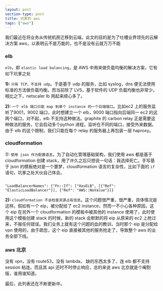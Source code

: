 ```yaml
---
layout: post
section-type: post
title: 坑爹的 aws
tags: ["aws"]
---
```


我们最近在将业务从传统机房迁移到云端，此文的目的是为了吐槽业界领先的云解决方案
aws，以表明云不是万能的，也不是没有云就万万不能


###  elb

`elb`，即 `elastic load balancing`，是 AWS 中用来做负载均衡的解决方案，它有如下坑爹之处

**1):** `只有 TCP，不支持 udp`。于是基于 udp 的服务，比如 syslog，dns 便无法使用标准的方法做负载均衡。而当前除了 LVS，基于软件的 UDP 负载均衡也非常少。相比之下，netscaler lb 用起来顺心多了。

**2):** `一个 elb 端口只能 map 到单个 instance 的一个后端端口`。比如ec2 上的服务监听了9001，9002 端口，此时想建立一个 elb，9000 端口指向后端同一 ec2 的这两个端口，对不起，elb 不支持这种做法。graphite 的 carbon relay 正是需要这种做法的服务，它会启动多个python 进程，监听在不同的端口，接受外来数据。由于 elb 的这个限制，我们只能在每个 relay 的服务器上再包装一层 haproxy。

### cloudformation

*1):* `使用 json 作为配置语言`。为了自动化管理基础架构，我们使用 aws 都是基于 cloudformation 创建 stack，用了许久之后只想说一句话：我选择死亡。手写基于 json 的模板绝对是一个噩梦，cloudformation 语言的复杂性，比如下面的 `if` 语句，坑爹之处大伙自己体会。

<pre><code data-trim class="json">
"LoadBalancerNames": {"Fn::If": ["HasELB", [{"Ref": "ElasticLoadBalancer"}], {"Ref": "AWS::NoValue"}]}
</code></pre>

**2):** `cloudformation 不会检查资源占有信息`。这个问题很严重，很严重，具体情况是这样。假如有一个 eip，被分配给了 ec2 instance，然而一不小心各种原因，这个 eip 在另外一个 cloudformation 的模板中被其他的 instance 使用了，此时使用这个模板创建 stack 的时候，新的 stack 会默默的将 eip 从原来的 ec2 上抢过来，不报任何错误。我们业务上就有这个问题的血的教训，当时那个 eip 是分配给 vpn 使用的，由于疏忽，这个 eip 直接被其他的服务抢走了，导致整个 aws 的业务全部下线。

### aws 北京

没有 vpn，没有 route53，没有 lambda， 缺的东西太多了，连 elb 都不支持 session 粘连。而且其 api 还时不时停止响应，总的来说 aws 北京就是个阉割版，谁用谁知道。



最后，此列表还在不断更新中。
